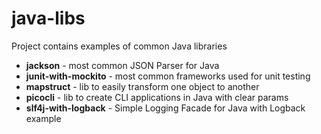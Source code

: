 # java-libs

Project contains examples of common Java libraries

- **jackson** - most common JSON Parser for Java
- **junit-with-mockito** - most common frameworks used for unit testing
- **mapstruct** - lib to easily transform one object to another
- **picocli** - lib to create CLI applications in Java with clear params
- **slf4j-with-logback** - Simple Logging Facade for Java with Logback example